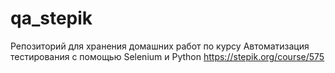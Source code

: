 # qa_stepik
Репозиторий для хранения домашних работ по курсу Автоматизация тестирования с помощью Selenium и Python
https://stepik.org/course/575
